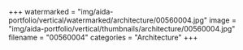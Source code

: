 +++
watermarked = "img/aida-portfolio/vertical/watermarked/architecture/00560004.jpg"
image = "img/aida-portfolio/vertical/thumbnails/architecture/00560004.jpg"
filename = "00560004"
categories = "Architecture"
+++
